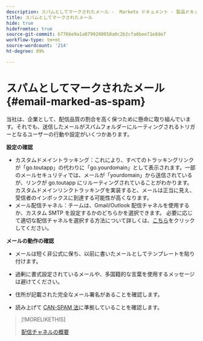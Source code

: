 ```yaml
---
description: スパムとしてマークされたメール -  Marketo ドキュメント - 製品ドキュメント
title: スパムとしてマークされたメール
hide: true
hidefromtoc: true
source-git-commit: b7766e9a1a0799280050a0c2b2cfa6bee71e8de7
workflow-type: tm+mt
source-wordcount: '214'
ht-degree: 89%

---
```


# スパムとしてマークされたメール {#email-marked-as-spam}

当社は、企業として、配信品質の割合を高く保つために懸命に取り組んでいます。それでも、送信したメールがスパムフォルダーにルーティングされるトリガーとなるユーザーの行動や設定がいくつかあります。

**設定の確認**

* カスタムドメイントラッキング：これにより、すべてのトラッキングリンクが「go.toutapp」の代わりに「go.yourdomain」として表示されます。一部のメールセキュリティでは、メールが「yourdomain」から送信されているが、リンクが go.toutapp にリルーティングされていることがわかります。カスタムドメインリンクトラッキングを実装すると、メールは正当に見え、受信者のインボックスに到達する可能性が高くなります。
* メール配信チャネル：チームは、Gmail/Outlook 配信チャネルを使用するか、カスタム SMTP を設定するかのどちらかを選択できます。 必要に応じて適切な配信チャネルを選択する方法について詳しくは、[こちら](/help/marketo/product-docs/marketo-sales-insight/actions/email/email-delivery/delivery-channel-overview.md)をクリックしてください。

**メールの動作の確認**

* メールは短く非公式に保ち、以前に書いたメールとしてテンプレートを貼り付けます。

* 過剰に書式設定されているメールや、多国籍的な言葉を使用するメッセージは避けてください。

* 住所が記載された完全なメール署名があることを確認します。

* 読み上げて [CAN-SPAM 法](https://www.ftc.gov/tips-advice/business-center/guidance/can-spam-act-compliance-guide-business)に準拠していることを確認します。

>[!MORELIKETHIS]
>
>[配信チャネルの概要](/help/marketo/product-docs/marketo-sales-insight/actions/email/email-delivery/delivery-channel-overview.md)
